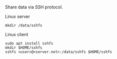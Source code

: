 Share data via SSH protocol.

Linux server

```
mkdir /data/sshfs
```

Linux client

```
sudo apt install sshfs
mkdir $HOME/sshfs
sshfs <user>@<server.net>:/data/sshfs $HOME/sshfs
```
